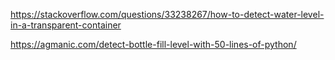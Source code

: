 https://stackoverflow.com/questions/33238267/how-to-detect-water-level-in-a-transparent-container

https://agmanic.com/detect-bottle-fill-level-with-50-lines-of-python/